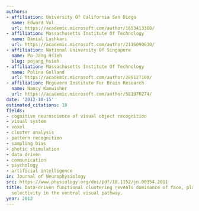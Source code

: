 ```yaml
---
authors:
- affiliation: University Of California San Diego
  name: Edward Vul
  url: https://academic.microsoft.com/author/1653413308/
- affiliation: Massachusetts Institute Of Technology
  name: Danial Lashkari
  url: https://academic.microsoft.com/author/2116090630/
- affiliation: National University Of Singapore
  name: Po-Jang Hsieh
  slug: pojang_hsieh
- affiliation: Massachusetts Institute Of Technology
  name: Polina Golland
  url: https://academic.microsoft.com/author/289127100/
- affiliation: Mcgovern Institute For Brain Research
  name: Nancy Kanwisher
  url: https://academic.microsoft.com/author/581976274/
date: '2012-10-15'
estimated_citations: 18
fields:
- cognitive neuroscience of visual object recognition
- visual system
- voxel
- cluster analysis
- pattern recognition
- sampling bias
- photic stimulation
- data driven
- communication
- psychology
- artificial intelligence
in: Journal of Neurophysiology
src: https://www.physiology.org/doi/pdf/10.1152/jn.00354.2011
title: Data-driven functional clustering reveals dominance of face, place, and body
  selectivity in the ventral visual pathway.
year: 2012
---
```

